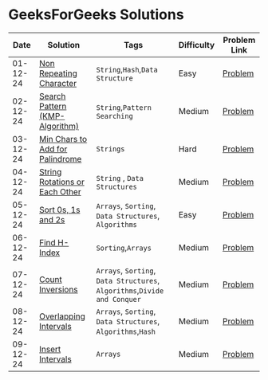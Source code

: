 # GeeksForGeeks Solutions
|  Date  |  Solution  |  Tags  |  Difficulty  |  Problem Link |
| --- | --- | --- | --- | --- |
|  01-12-24  |  [Non Repeating Character](https://github.com/surya8980/December-2024-Daily-Problems/blob/main/GeeksForGeeks/01-Dec-2024/Non%20Repeating%20Character.java)  |  `String`,`Hash`,`Data Structure`  |  Easy  | [Problem](https://www.geeksforgeeks.org/problems/non-repeating-character-1587115620/1)  |
| 02-12-24 |[Search Pattern (KMP-Algorithm)](https://github.com/surya8980/December-2024-Daily-Problems/blob/main/GeeksForGeeks/02-Dec-2024/Search%20Pattern%20(KMP-Algorithm).java)| `String`,`Pattern Searching`| Medium | [Problem](https://www.geeksforgeeks.org/problems/search-pattern0205/1)|
| 03-12-24 | [Min Chars to Add for Palindrome](https://github.com/surya8980/December-2024-Daily-Problems/blob/main/GeeksForGeeks/03-Dec-2024/Min%20Chars%20to%20Add%20for%20Palindrome.java) | `Strings`| Hard | [Problem](https://www.geeksforgeeks.org/problems/minimum-characters-to-be-added-at-front-to-make-string-palindrome/1)|
| 04-12-24 | [String Rotations or Each Other](https://github.com/surya8980/December-2024-Daily-Problems/blob/main/GeeksForGeeks/04-Dec-2024/String%20Rotations%20of%20Each%20Other.java) | `String` , `Data Structures`| Medium | [Problem](https://www.geeksforgeeks.org/problems/check-if-strings-are-rotations-of-each-other-or-not-1587115620/1)|
| 05-12-24 | [Sort 0s, 1s and 2s](https://github.com/surya8980/December-2024-Daily-Problems/blob/main/GeeksForGeeks/05-Dec-2024/Sort%200s%2C%201s%20and%202s.java) | `Arrays`, `Sorting`, `Data Structures`, `Algorithms` | Easy | [Problem](https://www.geeksforgeeks.org/problems/sort-an-array-of-0s-1s-and-2s4231/1)
| 06-12-24 | [Find H-Index](https://github.com/surya8980/December-2024-Daily-Problems/blob/main/GeeksForGeeks/06-Dec-2024/Find%20H-Index.java) | `Sorting`,`Arrays` | Medium | [Problem](https://www.geeksforgeeks.org/problems/find-h-index--165609/1)|
| 07-12-24 | [Count Inversions](https://github.com/surya8980/December-2024-Daily-Problems/blob/main/GeeksForGeeks/07-Dec-2024/Count%20Inversions-%20Optimal%20Solution.java) | `Arrays`, `Sorting`, `Data Structures`, `Algorithms`,`Divide and Conquer` | Medium | [Problem](https://www.geeksforgeeks.org/problems/inversion-of-array-1587115620/1) |
|08-12-24 | [Overlapping Intervals](https://github.com/surya8980/December-2024-Daily-Problems/blob/main/GeeksForGeeks/08-Dec-2024/Overlapping%20Intervals.java)|  `Arrays`, `Sorting`, `Data Structures`, `Algorithms`,`Hash`| Medium |[Problem](https://www.geeksforgeeks.org/problems/overlapping-intervals--170633/1)|
| 09-12-24 | [Insert Intervals](https://github.com/surya8980/December-2024-Daily-Problems/blob/main/GeeksForGeeks/09-Dec-2024/Insert%20Interval.java) | `Arrays` | Medium | [Problem](https://www.geeksforgeeks.org/problems/insert-interval-1666733333/1)|
